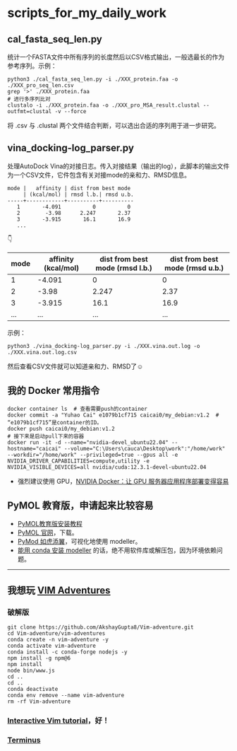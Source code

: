 # scripts_for_my_daily_work

## cal_fasta_seq_len.py

统计一个FASTA文件中所有序列的长度然后以CSV格式输出，一般选最长的作为参考序列。示例：

```shell
python3 ./cal_fasta_seq_len.py -i ./XXX_protein.faa -o ./XXX_pro_seq_len.csv
grep '>' ./XXX_protein.faa
# 进行多序列比对
clustalo -i ./XXX_protein.faa -o ./XXX_pro_MSA_result.clustal --outfmt=clustal -v --force
```

将 .csv 与 .clustal 两个文件结合判断，可以选出合适的序列用于进一步研究。

## vina_docking-log_parser.py

处理AutoDock Vina的对接日志。传入对接结果（输出的log），此脚本的输出文件为一个CSV文件，它件包含有关对接mode的亲和力、RMSD信息。

```
mode |   affinity | dist from best mode
     | (kcal/mol) | rmsd l.b.| rmsd u.b.
-----+------------+----------+----------
   1       -4.091          0          0
   2        -3.98      2.247       2.37
   3       -3.915       16.1       16.9
   ...
```

👇

| mode | affinity (kcal/mol) | dist from best mode (rmsd l.b.) | dist from best mode (rmsd u.b.) |
|------|---------------------|---------------------------------|---------------------------------|
| 1    | -4.091              | 0                               | 0                               |
| 2    | -3.98               | 2.247                           | 2.37                            |
| 3    | -3.915              | 16.1                            | 16.9                            |
| ...  | ...                 | ...                             | ...                             |

示例：

```shell
python3 ./vina_docking-log_parser.py -i ./XXX.vina.out.log -o ./XXX.vina.out.log.csv
```

然后查看CSV文件就可以知道亲和力、RMSD了☺️

## 我的 Docker 常用指令

```
docker container ls  # 查看需要push的container
docker commit -a "Yuhao Cai" e1079b1cf715 caicai0/my_debian:v1.2  # “e1079b1cf715”是container的ID。
docker push caicai0/my_debian:v1.2
# 接下来是启动pull下来的容器
docker run -it -d --name="nvidia-devel_ubuntu22.04" --hostname="caicai" --volume="C:\Users\cauca\Desktop\work":"/home/work" --workdir="/home/work" --privileged=true --gpus all -e NVIDIA_DRIVER_CAPABILITIES=compute,utility -e NVIDIA_VISIBLE_DEVICES=all nvidia/cuda:12.3.1-devel-ubuntu22.04
```

- 强烈建议使用 GPU，[NVIDIA Docker：让 GPU 服务器应用程序部署变得容易](https://developer.nvidia.com/zh-cn/blog/nvidia-docker-gpu-server-application-deployment-made-easy/)

## PyMOL 教育版，申请起来比较容易

- [PyMOL教育版安装教程](https://zhuanlan.zhihu.com/p/598711018)
- [PyMOL 官网](https://pymol.org/2/)，下载。
- [PyMod 如虎添翼](https://pymolwiki.org/index.php/PyMod)，可视化地使用 modeller。
- [能用 conda 安装 modeller](https://salilab.org/modeller/download_installation.html) 的话，绝不用软件库或解压包，因为环境依赖问题。

---

## 我想玩 [VIM Adventures](https://zhuanlan.zhihu.com/p/628613725)

### 破解版

```shell
git clone https://github.com/AkshayGupta8/Vim-adventure.git
cd Vim-adventure/vim-adventures
conda create -n vim-adventure -y
conda activate vim-adventure
conda install -c conda-forge nodejs -y
npm install -g npm@6
npm install
node bin/www.js
cd ..
cd ..
conda deactivate
conda env remove --name vim-adventure
rm -rf Vim-adventure
```

### [Interactive Vim tutorial](https://www.openvim.com/)，好！

### [Terminus](http://web.mit.edu/mprat/Public/web/Terminus/Web/main.html)
